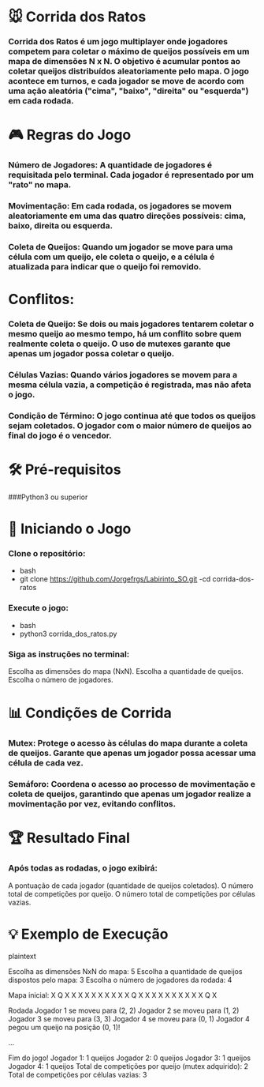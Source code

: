 # 🐭 Corrida dos Ratos
### Corrida dos Ratos é um jogo multiplayer onde jogadores competem para coletar o máximo de queijos possíveis em um mapa de dimensões N x N. O objetivo é acumular pontos ao coletar queijos distribuídos aleatoriamente pelo mapa. O jogo acontece em turnos, e cada jogador se move de acordo com uma ação aleatória ("cima", "baixo", "direita" ou "esquerda") em cada rodada.

# 🎮 Regras do Jogo
### Número de Jogadores: A quantidade de jogadores é requisitada pelo terminal. Cada jogador é representado por um "rato" no mapa.
### Movimentação: Em cada rodada, os jogadores se movem aleatoriamente em uma das quatro direções possíveis: cima, baixo, direita ou esquerda.
### Coleta de Queijos: Quando um jogador se move para uma célula com um queijo, ele coleta o queijo, e a célula é atualizada para indicar que o queijo foi removido.

# Conflitos:

### Coleta de Queijo: Se dois ou mais jogadores tentarem coletar o mesmo queijo ao mesmo tempo, há um conflito sobre quem realmente coleta o queijo. O uso de mutexes garante que apenas um jogador possa coletar o queijo.
### Células Vazias: Quando vários jogadores se movem para a mesma célula vazia, a competição é registrada, mas não afeta o jogo.
### Condição de Término: O jogo continua até que todos os queijos sejam coletados. O jogador com o maior número de queijos ao final do jogo é o vencedor.

# 🛠️ Pré-requisitos
###Python3 ou superior

# 🚀 Iniciando o Jogo
### Clone o repositório:
- bash
- git clone https://github.com/Jorgefrgs/Labirinto_SO.git
-cd corrida-dos-ratos
### Execute o jogo:
- bash
- python3 corrida_dos_ratos.py
### Siga as instruções no terminal:
Escolha as dimensões do mapa (NxN).
Escolha a quantidade de queijos.
Escolha o número de jogadores.

# 📊 Condições de Corrida
### Mutex: Protege o acesso às células do mapa durante a coleta de queijos. Garante que apenas um jogador possa acessar uma célula de cada vez.
### Semáforo: Coordena o acesso ao processo de movimentação e coleta de queijos, garantindo que apenas um jogador realize a movimentação por vez, evitando conflitos.

# 🏆 Resultado Final
### Após todas as rodadas, o jogo exibirá:
A pontuação de cada jogador (quantidade de queijos coletados).
O número total de competições por queijo.
O número total de competições por células vazias.

# 💡 Exemplo de Execução
plaintext

Escolha as dimensões NxN do mapa:
5
Escolha a quantidade de queijos dispostos pelo mapa:
3
Escolha o número de jogadores da rodada:
4

Mapa inicial:
X Q X X X
X X X X X
X X Q X X
X X X X X
X X X Q X

Rodada
Jogador 1 se moveu para (2, 2)
Jogador 2 se moveu para (1, 2)
Jogador 3 se moveu para (3, 3)
Jogador 4 se moveu para (0, 1)
Jogador 4 pegou um queijo na posição (0, 1)!

...

Fim do jogo!
Jogador 1: 1 queijos
Jogador 2: 0 queijos
Jogador 3: 1 queijos
Jogador 4: 1 queijos
Total de competições por queijo (mutex adquirido): 2
Total de competições por células vazias: 3
